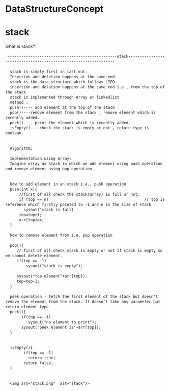 # DataStructureConcept

# stack 
what is stack?

     ------------------------------------------------stack----------------------------------------------------------------
     
      stack is simply first in last out.
      Insertion and deletion happens at the same end.
      stack is the data structure which follows LIFO 
      insertion and deletion happens at the same end i.e., from the top of the stack
      stack is implemented through Array or linkedlist
      method :
      push()---- add element at the top of the stack
      pop()----remove element from the stack , remove element which is recently added.
      peek()---- print the element which is recently added.
      isEmpty()--- check the stack is empty or not , return type is boolean.
      
      
      Algorithm:
      
      Implementation using Array:
      Imagine array as stack in which we add element using push operation and remove element using pop operation.
      
      
      how to add element in an stack i.e., push operation
      push(int x){
          //first of all check the stack(array) is full or not.
          if (top == n)                                          // top is reference which firstly pointed to -1 and n is the size of stack 
            sysout("stack is full)
          top=top+1;
          arr[top]=x;
      }
      
      how to remove element from i.e, pop operation 
      
      pop(){
         // first of all check stack is empty or not if stack is empty so we cannot delete element.
         if(top == -1)
             sysout("stack is empty");
          
         sysout("top element"+arr[top]);
         top=top-1;
      }
      
      peek operation - fetch the first element of the stack but doesn't remove the element from the stack. It doesn't take any parameter but return element type  
      peek(){
           if(top == -1)
              sysout("no element to print");
           sysout("peek element is"+arr[top]);
      }
      
      
      isEmpty(){
            if(top == -1)
              return true;
            return false;
      }
      
      
      <img src="stack.png"  alt="stack"/>
     
      
        
      

